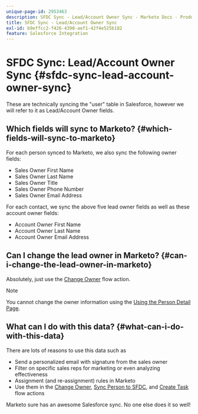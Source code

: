 ```yaml
---
unique-page-id: 2953463
description: SFDC Sync - Lead/Account Owner Sync - Marketo Docs - Product Documentation
title: SFDC Sync - Lead/Account Owner Sync
exl-id: b9effcc2-f426-4390-aef1-42f4e525b182
feature: Salesforce Integration
---
```

# SFDC Sync: Lead/Account Owner Sync {#sfdc-sync-lead-account-owner-sync}

These are technically syncing the "user" table in Salesforce, however we will refer to it as Lead/Account Owner fields.

## Which fields will sync to Marketo? {#which-fields-will-sync-to-marketo}

For each person synced to Marketo, we also sync the following owner fields:

* Sales Owner First Name
* Sales Owner Last Name
* Sales Owner Title
* Sales Owner Phone Number
* Sales Owner Email Address

For each contact, we sync the above five lead owner fields as well as these account owner fields:

* Account Owner First Name
* Account Owner Last Name
* Account Owner Email Address

## Can I change the lead owner in Marketo? {#can-i-change-the-lead-owner-in-marketo}

Absolutely, just use the [Change Owner](/help/marketo/product-docs/core-marketo-concepts/smart-campaigns/salesforce-flow-actions/change-owner.md) flow action.

>[!NOTE]
>
>You cannot change the owner information using the [Using the Person Detail Page](/help/marketo/product-docs/core-marketo-concepts/smart-lists-and-static-lists/managing-people-in-smart-lists/using-the-person-detail-page.md).

## What can I do with this data? {#what-can-i-do-with-this-data}

There are lots of reasons to use this data such as

* Send a personalized email with signature from the sales owner
* Filter on specific sales reps for marketing or even analyzing effectiveness
* Assignment (and re-assignment) rules in Marketo
* Use them in the [Change Owner](/help/marketo/product-docs/core-marketo-concepts/smart-campaigns/salesforce-flow-actions/change-owner.md), [Sync Person to SFDC](/help/marketo/product-docs/core-marketo-concepts/smart-campaigns/salesforce-flow-actions/sync-person-to-sfdc.md), and [Create Task](/help/marketo/product-docs/core-marketo-concepts/smart-campaigns/salesforce-flow-actions/create-task.md) flow actions

Marketo sure has an awesome Salesforce sync. No one else does it so well!
